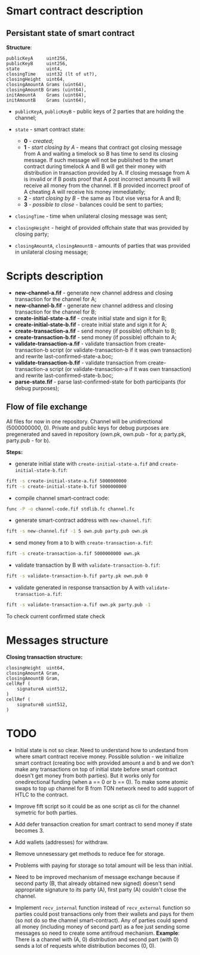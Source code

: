 # Smart contract description

## Persistant state of smart contract

**Structure**:
    
    publicKeyA     uint256, 
    publicKeyB     uint256, 
    state          uint4, 
    closingTime    uint32 (lt of ut?), 
    closingHeight  uint64, 
    closingAmountA Grams (uint64),
    closingAmountB Grams (uint64),
    initAmountA    Grams (uint64),
    initAmountB    Grams (uint64),

- `publicKeyA`, `publicKeyB` - public keys of 2 parties that are holding the channel;

- `state` - smart contract state:
    - **0** - _created_;
    - **1** - _start closing by A_ - means that contract got closing message from A and waiting a timelock so B has time to send its closing message. If such message will not be published to the smart contract during timelock A and B will get their money with distribution in transaction provided by A. If closing message from A is invalid or if B posts proof that A post incorrect amounts B will receive all money from the channel. If B provided incorrect proof of A cheating A will receive his money immediatelly;
    - **2** - _start closing by B_ - the same as *1* but vise versa for A and B;
    - **3** - _possible to close_ - balances could be sent to parties;

- `closingTime` - time when unilateral closing message was sent;

- `closingHeight` - height of provided offchain state that was provided by closing party;

- `closingAmountA`, `closingAmountB` - amounts of parties that was provided in unilateral closing message;

# Scripts description

- **new-channel-a.fif** - generate new channel address and closing transaction for the channel for A;
- **new-channel-b.fif** - generate new channel address and closing transaction for the channel for B;
- **create-initial-state-a.fif** - create initial state and sign it for B;
- **create-initial-state-b.fif** - create initial state and sign it for A;
- **create-transaction-a.fif** - send money (if possible) offchain to B;
- **create-transaction-b.fif** - send money (if possible) offchain to A;
- **validate-transaction-a.fif** - validate transaction from create-transaction-b script (or validate-transaction-b if it was own transaction) and rewrite last-confirmed-state-a.boc;
- **validate-transaction-b.fif** - validate transaction from create-transaction-a script (or validate-transaction-a if it was own transaction) and rewrite last-confirmed-state-b.boc;
- **parse-state.fif** - parse last-confirmed-state for both participants (for debug purposes);

## Flow of file exchange

All files for now in one repository. Channel will be unidirectional (5000000000, 0). Private and public keys for debug purposes are pregenerated and saved in repository (own.pk, own.pub - for a; party.pk, party.pub - for b).

**Steps:**
- generate initial state with `create-initial-state-a.fif` and `create-initial-state-b.fif`:
```bash
fift -s create-initial-state-a.fif 5000000000
fift -s create-initial-state-b.fif 5000000000
```
- compile channel smart-contract code:
```bash
func -P -o channel-code.fif stdlib.fc channel.fc
```
- generate smart-contract address with `new-channel.fif`:
```bash
fift -s new-channel.fif -1 5 own.pub party.pub own.pk
```
- send money from a to b with `create-transaction-a.fif`:
```bash
fift -s create-transaction-a.fif 5000000000 own.pk
```
- validate transaction by B with `validate-transaction-b.fif`:
```bash
fift -s validate-transaction-b.fif party.pk own.pub 0
```
- validate generated in response transaction by A with `validate-transaction-a.fif`:
```bash
fift -s validate-transaction-a.fif own.pk party.pub -1
```

To check current confirmed state check 

# Messages structure

**Closing transaction structure:**

    closingHeight  uint64, 
    closingAmountA Gram,
    closingAmountB Gram,
    cellRef (
        signatureA uint512,
    )
    cellRef (
        signatureB uint512,
    )

# TODO
- Initial state is not so clear. Need to understand how to undestand from where smart contract receive money. Possible solution - we initialize smart contract (creating boc with provided amount a and b and we don't make any transactions on top of initial state before smart contract doesn't get money from both parties). But it works only for onedirectional funding (when a == 0 or b == 0).
To make some atomic swaps to top up channel for B from TON network need to add support of HTLC to the contract.

- Improve fift script so it could be as one script as cli for the channel symetric for both parties.

- Add defer transaction creation for smart contract to send money if state becomes 3.

- Add wallets (addresses) for withdraw.

- Remove unnesessary get methods to reduce fee for storage.

- Problems with paying for storage so total amount will be less than initial.

- Need to be improved mechanism of message exchange because if second party (B, that already obtained new signed) doesn't send appropriate signature to its party (A), first party (A) couldn't close the channel.

- Implement `recv_internal` function instead of `recv_external` function so parties could post transactions only from their wallets and pays for them (so not do so the channel smart-contract). Any of parties could spend all money (including money of second part) as a fee just sending some messages so need to create some antifroud mechanism.
**Example**: There is a channel with (A, 0) distribution and second part (with 0) sends a lot of requests white distribution becomes (0, 0).

